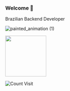 ### Welcome 👋

Brazilian Backend Developer

![painted_animation (1)](https://github.com/ViniciusTeixeiraBarreto/ViniciusTeixeiraBarreto/assets/38351639/6077f033-3948-49ef-b4b6-e099dbc402ad)

 <img 
      height="130em" 
      src="https://github-readme-stats.vercel.app/api/top-langs/?username=ViniciusTeixeiraBarreto&layout=compact&langs_count=7&theme=dark"/>


![Count Visit](https://komarev.com/ghpvc/?username=vtbarreto)

